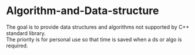 # Algorithm-and-Data-structure

The goal is to provide data structures and algorithms not supported by C++ standard library.\
The priority is for personal use so that time is saved when a ds or algo is required.

